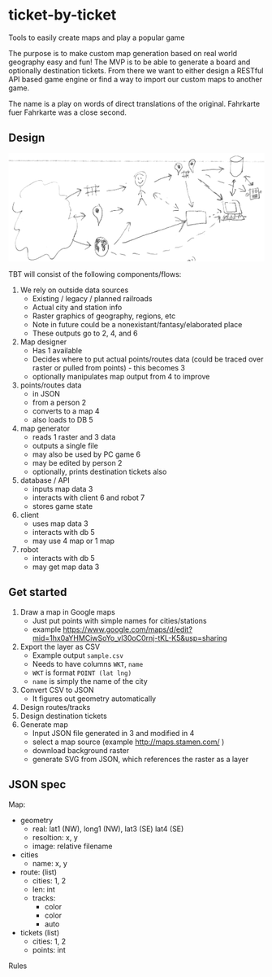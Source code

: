 # ticket-by-ticket
Tools to easily create maps and play a popular game

The purpose is to make custom map generation based on real world geography easy and fun!  The MVP is to be able to generate a board and optionally destination tickets.  From there we want to either design a RESTful API based game engine or find a way to import our custom maps to another game.

The name is a play on words of direct translations of the original. Fahrkarte fuer Fahrkarte was a close second.

## Design

![Design diagram](/design/tbt-design.png)

TBT will consist of the following components/flows:

1. We rely on outside data sources
   - Existing / legacy / planned railroads
   - Actual city and station info
   - Raster graphics of geography, regions, etc
   - Note in future could be a nonexistant/fantasy/elaborated place
   - These outputs go to 2, 4, and 6
2. Map designer
   - Has 1 available
   - Decides where to put actual points/routes data (could be traced over raster or pulled from points) - this becomes 3
   - optionally manipulates map output from 4 to improve
3. points/routes data
   - in JSON
   - from a person 2
   - converts to a map 4
   - also loads to DB 5
4. map generator
   - reads 1 raster and 3 data
   - outputs a single file
   - may also be used by PC game 6
   - may be edited by person 2
   - optionally, prints destination tickets also
5. database / API
   - inputs map data 3
   - interacts with client 6 and robot 7
   - stores game state
6. client
   - uses map data 3
   - interacts with db 5
   - may use 4 map or 1 map
7. robot
   - interacts with db 5
   - may get map data 3

## Get started

1. Draw a map in Google maps
   - Just put points with simple names for cities/stations
   - example https://www.google.com/maps/d/edit?mid=1hx0aYHMCiwSoYo_vl30oC0rnj-tKL-K5&usp=sharing
2. Export the layer as CSV
   - Example output `sample.csv`
   - Needs to have columns `WKT`, `name`
   - `WKT` is format `POINT (lat lng)`
   - `name` is simply the name of the city
3. Convert CSV to JSON
   - It figures out geometry automatically
4. Design routes/tracks
5. Design destination tickets
6. Generate map
   - Input JSON file generated in 3 and modified in 4
   - select a map source (example http://maps.stamen.com/ )
   - download background raster
   - generate SVG from JSON, which references the raster as a layer

## JSON spec

Map:

- geometry
  - real: lat1 (NW), long1 (NW), lat3 (SE) lat4 (SE)
  - resoltion: x, y
  - image: relative filename
- cities
  - name: x, y
- route: (list)
  - cities: 1, 2
  - len: int
  - tracks:
    - color
    - color
    - auto
- tickets (list)
  - cities: 1, 2
  - points: int

Rules
